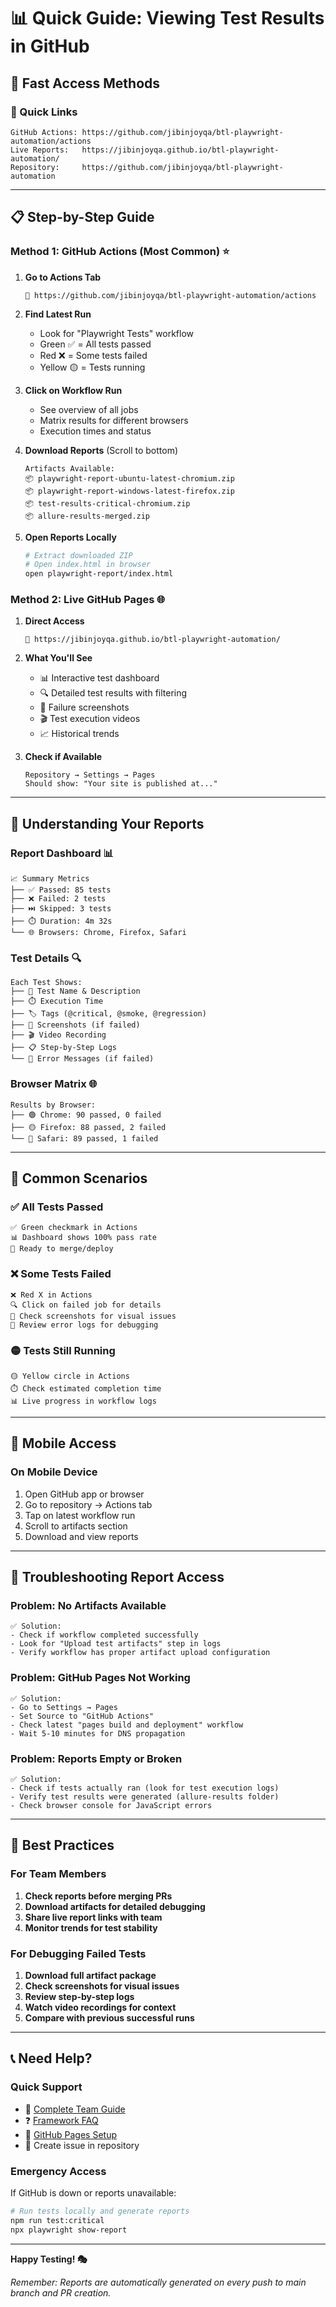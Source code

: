 # 📊 Quick Guide: Viewing Test Results in GitHub

## 🚀 **Fast Access Methods**

### **🔗 Quick Links**
```
GitHub Actions: https://github.com/jibinjoyqa/btl-playwright-automation/actions
Live Reports:   https://jibinjoyqa.github.io/btl-playwright-automation/
Repository:     https://github.com/jibinjoyqa/btl-playwright-automation
```

---

## 📋 **Step-by-Step Guide**

### **Method 1: GitHub Actions (Most Common)** ⭐

1. **Go to Actions Tab**
   ```
   📍 https://github.com/jibinjoyqa/btl-playwright-automation/actions
   ```

2. **Find Latest Run**
   - Look for "Playwright Tests" workflow
   - Green ✅ = All tests passed
   - Red ❌ = Some tests failed
   - Yellow 🟡 = Tests running

3. **Click on Workflow Run**
   - See overview of all jobs
   - Matrix results for different browsers
   - Execution times and status

4. **Download Reports** (Scroll to bottom)
   ```
   Artifacts Available:
   📦 playwright-report-ubuntu-latest-chromium.zip
   📦 playwright-report-windows-latest-firefox.zip
   📦 test-results-critical-chromium.zip
   📦 allure-results-merged.zip
   ```

5. **Open Reports Locally**
   ```bash
   # Extract downloaded ZIP
   # Open index.html in browser
   open playwright-report/index.html
   ```

### **Method 2: Live GitHub Pages** 🌐

1. **Direct Access**
   ```
   🔗 https://jibinjoyqa.github.io/btl-playwright-automation/
   ```

2. **What You'll See**
   - 📊 Interactive test dashboard
   - 🔍 Detailed test results with filtering
   - 📸 Failure screenshots
   - 🎬 Test execution videos
   - 📈 Historical trends

3. **Check if Available**
   ```
   Repository → Settings → Pages
   Should show: "Your site is published at..."
   ```

---

## 🎯 **Understanding Your Reports**

### **Report Dashboard** 📊
```
📈 Summary Metrics
├── ✅ Passed: 85 tests
├── ❌ Failed: 2 tests  
├── ⏭️ Skipped: 3 tests
├── ⏱️ Duration: 4m 32s
└── 🌐 Browsers: Chrome, Firefox, Safari
```

### **Test Details** 🔍
```
Each Test Shows:
├── 📝 Test Name & Description
├── ⏱️ Execution Time  
├── 🏷️ Tags (@critical, @smoke, @regression)
├── 📸 Screenshots (if failed)
├── 🎬 Video Recording
├── 📋 Step-by-Step Logs
└── 🚨 Error Messages (if failed)
```

### **Browser Matrix** 🌐
```
Results by Browser:
├── 🟢 Chrome: 90 passed, 0 failed
├── 🟡 Firefox: 88 passed, 2 failed
└── 🔵 Safari: 89 passed, 1 failed
```

---

## 🚨 **Common Scenarios**

### **✅ All Tests Passed**
```
✅ Green checkmark in Actions
📊 Dashboard shows 100% pass rate
🎉 Ready to merge/deploy
```

### **❌ Some Tests Failed**
```
❌ Red X in Actions  
🔍 Click on failed job for details
📸 Check screenshots for visual issues
📝 Review error logs for debugging
```

### **🟡 Tests Still Running**
```
🟡 Yellow circle in Actions
⏱️ Check estimated completion time
📊 Live progress in workflow logs
```

---

## 📱 **Mobile Access**

### **On Mobile Device**
1. Open GitHub app or browser
2. Go to repository → Actions tab
3. Tap on latest workflow run
4. Scroll to artifacts section
5. Download and view reports

---

## 🔧 **Troubleshooting Report Access**

### **Problem: No Artifacts Available**
```
✅ Solution: 
- Check if workflow completed successfully
- Look for "Upload test artifacts" step in logs
- Verify workflow has proper artifact upload configuration
```

### **Problem: GitHub Pages Not Working**
```
✅ Solution:
- Go to Settings → Pages
- Set Source to "GitHub Actions"  
- Check latest "pages build and deployment" workflow
- Wait 5-10 minutes for DNS propagation
```

### **Problem: Reports Empty or Broken**
```
✅ Solution:
- Check if tests actually ran (look for test execution logs)
- Verify test results were generated (allure-results folder)
- Check browser console for JavaScript errors
```

---

## 🎯 **Best Practices**

### **For Team Members**
1. **Check reports before merging PRs**
2. **Download artifacts for detailed debugging**
3. **Share live report links with team**
4. **Monitor trends for test stability**

### **For Debugging Failed Tests**
1. **Download full artifact package**
2. **Check screenshots for visual issues**  
3. **Review step-by-step logs**
4. **Watch video recordings for context**
5. **Compare with previous successful runs**

---

## 📞 **Need Help?**

### **Quick Support**
- 📖 [Complete Team Guide](./COMPLETE-TEAM-GUIDE.md#ci-cd-pipeline)
- ❓ [Framework FAQ](./FRAMEWORK-FAQ.md)
- 🚀 [GitHub Pages Setup](./GITHUB-PAGES-SETUP.md)
- 💬 Create issue in repository

### **Emergency Access**
If GitHub is down or reports unavailable:
```bash
# Run tests locally and generate reports
npm run test:critical
npx playwright show-report
```

---

**Happy Testing! 🎭** 

*Remember: Reports are automatically generated on every push to main branch and PR creation.*
